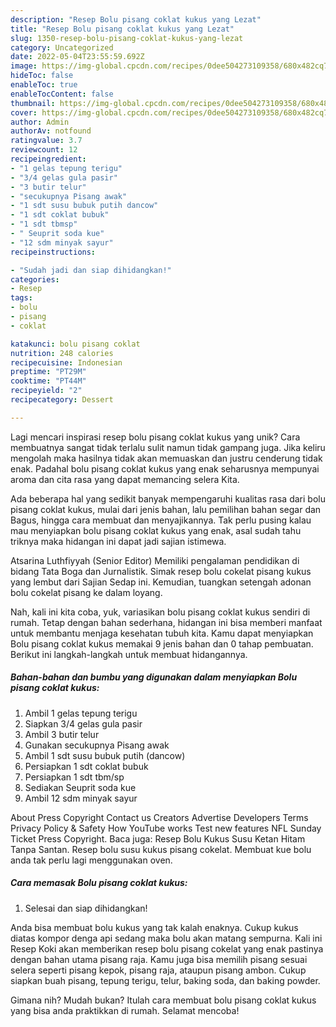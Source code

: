 ```yaml
---
description: "Resep Bolu pisang coklat kukus yang Lezat"
title: "Resep Bolu pisang coklat kukus yang Lezat"
slug: 1350-resep-bolu-pisang-coklat-kukus-yang-lezat
category: Uncategorized
date: 2022-05-04T23:55:59.692Z
image: https://img-global.cpcdn.com/recipes/0dee504273109358/680x482cq70/bolu-pisang-coklat-kukus-foto-resep-utama.jpg
hideToc: false
enableToc: true
enableTocContent: false
thumbnail: https://img-global.cpcdn.com/recipes/0dee504273109358/680x482cq70/bolu-pisang-coklat-kukus-foto-resep-utama.jpg
cover: https://img-global.cpcdn.com/recipes/0dee504273109358/680x482cq70/bolu-pisang-coklat-kukus-foto-resep-utama.jpg
author: Admin
authorAv: notfound
ratingvalue: 3.7
reviewcount: 12
recipeingredient:
- "1 gelas tepung terigu"
- "3/4 gelas gula pasir"
- "3 butir telur"
- "secukupnya Pisang awak"
- "1 sdt susu bubuk putih dancow"
- "1 sdt coklat bubuk"
- "1 sdt tbmsp"
- " Seuprit soda kue"
- "12 sdm minyak sayur"
recipeinstructions:

- "Sudah jadi dan siap dihidangkan!"
categories:
- Resep
tags:
- bolu
- pisang
- coklat

katakunci: bolu pisang coklat 
nutrition: 248 calories
recipecuisine: Indonesian
preptime: "PT29M"
cooktime: "PT44M"
recipeyield: "2"
recipecategory: Dessert

---
```





Lagi mencari inspirasi resep bolu pisang coklat kukus yang unik? Cara membuatnya sangat tidak terlalu sulit namun tidak gampang juga. Jika keliru mengolah maka hasilnya tidak akan memuaskan dan justru cenderung tidak enak. Padahal bolu pisang coklat kukus yang enak seharusnya mempunyai aroma dan cita rasa yang dapat memancing selera Kita.





Ada beberapa hal yang sedikit banyak mempengaruhi kualitas rasa dari bolu pisang coklat kukus, mulai dari jenis bahan, lalu pemilihan bahan segar dan Bagus, hingga cara membuat dan menyajikannya. Tak perlu pusing kalau mau menyiapkan bolu pisang coklat kukus yang enak,      asal sudah tahu triknya maka hidangan ini dapat jadi sajian istimewa.














Atsarina Luthfiyyah (Senior Editor) Memiliki pengalaman pendidikan di bidang Tata Boga dan Jurnalistik. Simak resep bolu cokelat pisang kukus yang lembut dari Sajian Sedap ini. Kemudian, tuangkan setengah adonan bolu cokelat pisang ke dalam loyang.






Nah, kali ini kita coba, yuk, variasikan bolu pisang coklat kukus sendiri di rumah. Tetap dengan bahan sederhana, hidangan ini bisa memberi manfaat untuk membantu menjaga kesehatan tubuh kita. Kamu dapat menyiapkan Bolu pisang coklat kukus memakai 9 jenis bahan dan 0 tahap pembuatan. Berikut ini langkah-langkah untuk membuat hidangannya.

<!--inarticleads1-->

##### Bahan-bahan dan bumbu yang digunakan dalam menyiapkan Bolu pisang coklat kukus:

1. Ambil 1 gelas tepung terigu
1. Siapkan 3/4 gelas gula pasir
1. Ambil 3 butir telur
1. Gunakan secukupnya Pisang awak
1. Ambil 1 sdt susu bubuk putih (dancow)
1. Persiapkan 1 sdt coklat bubuk
1. Persiapkan 1 sdt tbm/sp
1. Sediakan  Seuprit soda kue
1. Ambil 12 sdm minyak sayur


About Press Copyright Contact us Creators Advertise Developers Terms Privacy Policy &amp; Safety How YouTube works Test new features NFL Sunday Ticket Press Copyright. Baca juga: Resep Bolu Kukus Susu Ketan Hitam Tanpa Santan. Resep bolu susu kukus pisang cokelat. Membuat kue bolu anda tak perlu lagi menggunakan oven. 

<!--inarticleads2-->

##### Cara memasak Bolu pisang coklat kukus:


1. Selesai dan siap dihidangkan!

Anda bisa membuat bolu kukus yang tak kalah enaknya. Cukup kukus diatas kompor denga api sedang maka bolu akan matang sempurna. Kali ini Resep Koki akan memberikan resep bolu pisang cokelat yang enak pastinya dengan bahan utama pisang raja. Kamu juga bisa memilih pisang sesuai selera seperti pisang kepok, pisang raja, ataupun pisang ambon. Cukup siapkan buah pisang, tepung terigu, telur, baking soda, dan baking powder. 

Gimana nih? Mudah bukan? Itulah cara membuat bolu pisang coklat kukus yang bisa anda praktikkan di rumah. Selamat mencoba!

